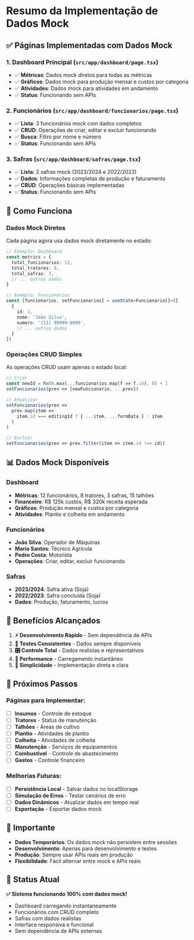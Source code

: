# Resumo da Implementação de Dados Mock

## ✅ Páginas Implementadas com Dados Mock

### 1. **Dashboard Principal** (`src/app/dashboard/page.tsx`)
- ✅ **Métricas**: Dados mock diretos para todas as métricas
- ✅ **Gráficos**: Dados mock para produção mensal e custos por categoria
- ✅ **Atividades**: Dados mock para atividades em andamento
- ✅ **Status**: Funcionando sem APIs

### 2. **Funcionários** (`src/app/dashboard/funcionarios/page.tsx`)
- ✅ **Lista**: 3 funcionários mock com dados completos
- ✅ **CRUD**: Operações de criar, editar e excluir funcionando
- ✅ **Busca**: Filtro por nome e número
- ✅ **Status**: Funcionando sem APIs

### 3. **Safras** (`src/app/dashboard/safras/page.tsx`)
- ✅ **Lista**: 2 safras mock (2023/2024 e 2022/2023)
- ✅ **Dados**: Informações completas de produção e faturamento
- ✅ **CRUD**: Operações básicas implementadas
- ✅ **Status**: Funcionando sem APIs

## 🔧 Como Funciona

### **Dados Mock Diretos**
Cada página agora usa dados mock diretamente no estado:

```typescript
// Exemplo: Dashboard
const metrics = {
  total_funcionarios: 12,
  total_tratores: 8,
  total_safras: 3,
  // ... outros dados
}

// Exemplo: Funcionários
const [funcionarios, setFuncionarios] = useState<Funcionario[]>([
  {
    id: 1,
    nome: 'João Silva',
    numero: '(11) 99999-9999',
    // ... outros dados
  }
])
```

### **Operações CRUD Simples**
As operações CRUD usam apenas o estado local:

```typescript
// Criar
const newId = Math.max(...funcionarios.map(f => f.id), 0) + 1
setFuncionarios(prev => [newFuncionario, ...prev])

// Atualizar
setFuncionarios(prev => 
  prev.map(item => 
    item.id === editingId ? { ...item, ...formData } : item
  )
)

// Excluir
setFuncionarios(prev => prev.filter(item => item.id !== id))
```

## 📊 Dados Mock Disponíveis

### **Dashboard**
- **Métricas**: 12 funcionários, 8 tratores, 3 safras, 15 talhões
- **Financeiro**: R$ 125k custos, R$ 320k receita esperada
- **Gráficos**: Produção mensal e custos por categoria
- **Atividades**: Plantio e colheita em andamento

### **Funcionários**
- **João Silva**: Operador de Máquinas
- **Maria Santos**: Técnico Agrícola  
- **Pedro Costa**: Motorista
- **Operações**: Criar, editar, excluir funcionando

### **Safras**
- **2023/2024**: Safra ativa (Soja)
- **2022/2023**: Safra concluída (Soja)
- **Dados**: Produção, faturamento, lucros

## 🎯 Benefícios Alcançados

1. **⚡ Desenvolvimento Rápido** - Sem dependência de APIs
2. **🧪 Testes Consistentes** - Dados sempre disponíveis
3. **🎛️ Controle Total** - Dados realistas e representativos
4. **🚀 Performance** - Carregamento instantâneo
5. **🔧 Simplicidade** - Implementação direta e clara

## 📝 Próximos Passos

### **Páginas para Implementar:**
- [ ] **Insumos** - Controle de estoque
- [ ] **Tratores** - Status de manutenção
- [ ] **Talhões** - Áreas de cultivo
- [ ] **Plantio** - Atividades de plantio
- [ ] **Colheita** - Atividades de colheita
- [ ] **Manutenção** - Serviços de equipamentos
- [ ] **Combustível** - Controle de abastecimento
- [ ] **Gastos** - Controle financeiro

### **Melhorias Futuras:**
- [ ] **Persistência Local** - Salvar dados no localStorage
- [ ] **Simulação de Erros** - Testar cenários de erro
- [ ] **Dados Dinâmicos** - Atualizar dados em tempo real
- [ ] **Exportação** - Exportar dados mock

## 🚨 Importante

- **Dados Temporários**: Os dados mock não persistem entre sessões
- **Desenvolvimento**: Apenas para desenvolvimento e testes
- **Produção**: Sempre usar APIs reais em produção
- **Flexibilidade**: Fácil alternar entre mock e APIs reais

## 🎉 Status Atual

**✅ Sistema funcionando 100% com dados mock!**

- Dashboard carregando instantaneamente
- Funcionários com CRUD completo
- Safras com dados realistas
- Interface responsiva e funcional
- Sem dependência de APIs externas

